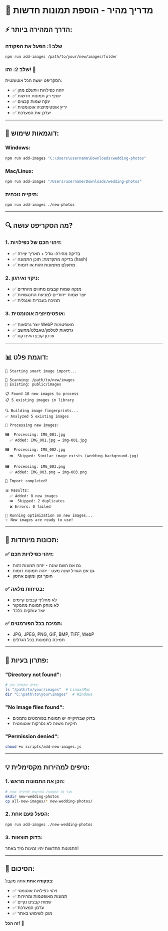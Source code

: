 # 🚀 מדריך מהיר - הוספת תמונות חדשות

## ⚡ הדרך המהירה ביותר:

### שלב 1: הפעל את הפקודה
```bash
npm run add-images /path/to/your/new/images/folder
```

### שלב 2: זהו! 🎉
הסקריפט יעשה הכל אוטומטית:
- ✅ יזהה כפילויות ויתעלם מהן
- ✅ יוסיף רק תמונות חדשות
- ✅ ינקה שמות קבצים
- ✅ יריץ אופטימיזציה אוטומטית
- ✅ יעדכן את המערכת

---

## 📝 דוגמאות שימוש:

### Windows:
```bash
npm run add-images "C:\Users\username\Downloads\wedding-photos"
```

### Mac/Linux:
```bash
npm run add-images "/Users/username/Downloads/wedding-photos"
```

### תיקייה נוכחית:
```bash
npm run add-images ./new-photos
```

---

## 🔍 מה הסקריפט עושה?

### 1. **זיהוי חכם של כפילויות:**
- ✅ בדיקה מהירה: גודל + תאריך יצירה
- ✅ בדיקה מתקדמת: תוכן התמונה (hash)
- ✅ מתעלם מתמונות זהות או דומות

### 2. **ניקוי ואירגון:**
- ✅ מנקה שמות קבצים מתווים מיוחדים
- ✅ יוצר שמות ייחודיים למניעת התנגשויות
- ✅ תמיכה בעברית ואנגלית

### 3. **אופטימיזציה אוטומטית:**
- ✅ יוצר גרסאות WebP מאופטמות
- ✅ גרסאות לטלפון/טאבלט/מחשב
- ✅ עדכון קובץ האינדקס

---

## 📊 דוגמת פלט:

```
🚀 Starting smart image import...

📁 Scanning: /path/to/new/images
📁 Existing: public/images

📋 Found 10 new images to process
📋 5 existing images in library

🔍 Building image fingerprints...
✅ Analyzed 5 existing images

🎯 Processing new images:

🖼️  Processing: IMG_001.jpg
  ✅ Added: IMG_001.jpg → img-001.jpg

🖼️  Processing: IMG_002.jpg
  ⏭️  Skipped: Similar image exists (wedding-background.jpg)

🖼️  Processing: IMG_003.png
  ✅ Added: IMG_003.png → img-003.png

🎉 Import completed!

📊 Results:
  ✅ Added: 8 new images
  ⏭️  Skipped: 2 duplicates
  ❌ Errors: 0 failed

🚀 Running optimization on new images...
✨ New images are ready to use!
```

---

## 🎯 תכונות מיוחדות:

### ✅ **זיהוי כפילויות חכם:**
- גם אם השם שונה - יזהה תמונות זהות
- גם אם הגודל שונה מעט - יזהה תמונות דומות
- חוסך זמן ומקום אחסון

### ✅ **בטיחות מלאה:**
- לא מחליף קבצים קיימים
- לא מוחק תמונות מהמקור
- יוצר עותקים בלבד

### ✅ **תמיכה בכל הפורמטים:**
- JPG, JPEG, PNG, GIF, BMP, TIFF, WebP
- תמיכה בתמונות בכל הגדלים

---

## 🐛 פתרון בעיות:

### "Directory not found":
```bash
# בדוק שהנתיב נכון:
ls "/path/to/your/images"  # Linux/Mac
dir "C:\path\to\your\images"  # Windows
```

### "No image files found":
- בדוק שבתיקייה יש תמונות בפורמטים נתמכים
- תיקיות משנה לא נסרקות אוטומטית

### "Permission denied":
```bash
chmod +x scripts/add-new-images.js
```

---

## 💡 טיפים למהירות מקסימלית:

### 1. **הכן את התמונות מראש:**
```bash
# אגד כל התמונות החדשות לתיקייה אחת
mkdir new-wedding-photos
cp all-new-images/* new-wedding-photos/
```

### 2. **הפעל פעם אחת:**
```bash
npm run add-images ./new-wedding-photos
```

### 3. **בדוק תוצאות:**
התמונות החדשות יהיו זמינות מיד באתר!

---

## 🎊 הסיכום:

**בפקודה אחת** אתה מקבל:
- ✅ זיהוי כפילויות אוטומטי
- ✅ תמונות מאופטמות ומהירות  
- ✅ שמות קבצים נקיים
- ✅ עדכון המערכת
- ✅ מוכן לשימוש באתר

**זה הכל!** 🚀 